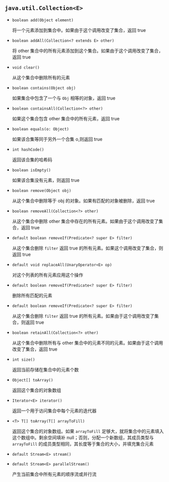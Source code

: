 ## `java.util.Collection<E>`

* `boolean add(Object element)`                 

  将一个元素添加到集合中。如果由于这个调用改变了集合，返回 true

* `boolean addAll(Collection<? extends E> other)`

  将 other 集合中的所有元素添加到这个集合。如果由于这个调用改变了集合，返回 true

* `void clear()`

  从这个集合中删除所有的元素

* `boolean contains(Object obj)`

  如果集合中包含了一个与 `Obj` 相等的对象，返回 true

* `boolean containsAll(Collection<?> other)`

  如果这个集合包含 other 集合中的所有元素，返回 true

* `boolean equals(o: Object)`       			

  如果该合集等同于另外一个合集 o,则返回 true

* `int hashCode()`                  			

  返回该合集的哈希码

* `boolean isEmpty()`                   		

  如果该合集没有元素，则返回 true

* `boolean remove(Object obj)`

  从这个集合中删除等于 obj 的对象。如果有匹配的对象被删除，返回 true

* `boolean removeAll(Collection<?> other)`

  从这个集合中删除 other 集合中存在的所有元素。如果由于这个调用改变了集合，返回 true
  
* `default boolean removeIf(Predicate<? super E> filter)`

    从这个集合删除 `filter` 返回 true 的所有元素。如果这个调用改变了集合，则返回 true
  
* `default void replaceAll(UnaryOperator<E> op)`

  对这个列表的所有元素应用这个操作
  
* `default boolean removeIf(Predicate<? super E> filter)`

  删除所有匹配的元素
  
* `default boolean removeIf(Predicate<? super E> filter)`

  从这个集合删除 `filter` 返回 true 的所有元素。如果由于这个调用改变了集合，则返回 true

* `boolean retainAll(Collection<?> other)`

  从这个集合中删除所有与 other 集合中的元素不同的元素。如果由于这个调用改变了集合，返回 true

* `int size()`			

  返回当前存储在集合中的元素个数

* `Object[] toArray()`

  返回这个集合的对象数组

* `Iterator<E> iterator()`		

  返回一个用于访问集合中每个元素的迭代器

* `<T> T[] toArray(T[] arrayToFill)`

  返回这个集合的对象数组。如果 `arrayToFill` 足够大，就将集合中的元素填入这个数组中。剩余空间填补 null；否则，分配一个新数组，其成员类型与 `arrayToFill` 的成员类型相同，其长度等于集合的大小，并填充集合元素
  
* `default Stream<E> stream()`

* `default Stream<E> parallelStream()`

    产生当前集合中所有元素的顺序流或并行流

